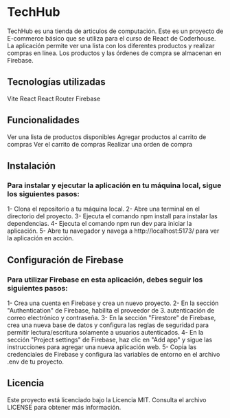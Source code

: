 # TechHub
TechHub es una tienda de articulos de computación. Este es un proyecto de E-commerce básico que se utiliza para el curso de React de Coderhouse. La aplicación permite ver una lista con los diferentes productos y realizar compras en línea. 
Los productos y las órdenes de compra se almacenan en Firebase.

## Tecnologías utilizadas
Vite
React
React Router
Firebase

## Funcionalidades
Ver una lista de productos disponibles
Agregar productos al carrito de compras
Ver el carrito de compras
Realizar una orden de compra

## Instalación

### Para instalar y ejecutar la aplicación en tu máquina local, sigue los siguientes pasos:

1- Clona el repositorio a tu máquina local.
2- Abre una terminal en el directorio del proyecto.
3- Ejecuta el comando npm install para instalar las dependencias.
4- Ejecuta el comando npm run dev para iniciar la aplicación.
5- Abre tu navegador y navega a http://localhost:5173/ para ver la aplicación en acción.

## Configuración de Firebase

### Para utilizar Firebase en esta aplicación, debes seguir los siguientes pasos:

1- Crea una cuenta en Firebase y crea un nuevo proyecto.
2- En la sección "Authentication" de Firebase, habilita el proveedor de 3. autenticación de correo electrónico y contraseña.
3- En la sección "Firestore" de Firebase, crea una nueva base de datos y configura las reglas de seguridad para permitir lectura/escritura solamente a usuarios autenticados.
4- En la sección "Project settings" de Firebase, haz clic en "Add app" y sigue las instrucciones para agregar una nueva aplicación web.
5- Copia las credenciales de Firebase y configura las variables de entorno en el archivo .env de tu proyecto.

## Licencia
Este proyecto está licenciado bajo la Licencia MIT. Consulta el archivo LICENSE para obtener más información.